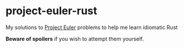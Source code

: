 # project-euler-rust

My solutions to [Project Euler](https://projecteuler.net/) problems to help me learn idiomatic Rust

**Beware of spoilers** if you wish to attempt them yourself.
